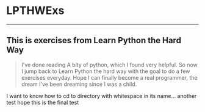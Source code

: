 # LPTHWExs
___
## This is exercises from Learn Python the Hard Way
> I've done reading A bity of python, which I found very helpful. 
So now I jump back to Learn Python the hard way with the goal to do a few exercises everyday. Hope I can finally become a real programmer, the dream I've been dreaming since I was a child.

I want to know how to cd to directory with whitespace in its name...
another test
hope this is the final test